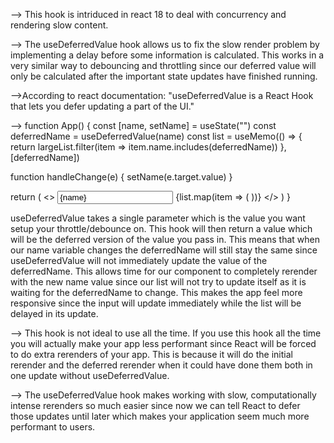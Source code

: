 --> This hook is intriduced in react 18 to deal with concurrency and rendering slow content.

--> The useDeferredValue hook allows us to fix the slow render problem by implementing a delay before some information is calculated. This works in a very similar way to debouncing and throttling since our deferred value will only be calculated after the important state updates have finished running. 

-->According to react documentation: "useDeferredValue is a React Hook that lets you defer updating a part of the UI."

 --> function App() {
  const [name, setName] = useState("")
  const deferredName = useDeferredValue(name)
  const list = useMemo(() => {
    return largeList.filter(item => item.name.includes(deferredName))
  }, [deferredName])

  function handleChange(e) {
    setName(e.target.value)
  }

  return (
    <>
      <input type="text" value={name} onChange={handleChange} />
      {list.map(item => (
        <ListComponent key={item.id} item={item} />
      ))}
    </>
  )
}

  useDeferredValue takes a single parameter which is the value you want setup your throttle/debounce on. This hook will then return a value which will be the deferred version of the value you pass in. This means that when our name variable changes the deferredName will still stay the same since useDeferredValue will not immediately update the value of the deferredName. This allows time for our component to completely rerender with the new name value since our list will not try to update itself as it is waiting for the deferredName to change. This makes the app feel more responsive since the input will update immediately while the list will be delayed in its update.

  --> This hook is not ideal to use all the time. If you use this hook all the time you will actually make your app less performant since React will be forced to do extra rerenders of your app. This is because it will do the initial rerender and the deferred rerender when it could have done them both in one update without useDeferredValue.

  --> The useDeferredValue hook makes working with slow, computationally intense rerenders so much easier since now we can tell React to defer those updates until later which makes your application seem much more performant to users.
